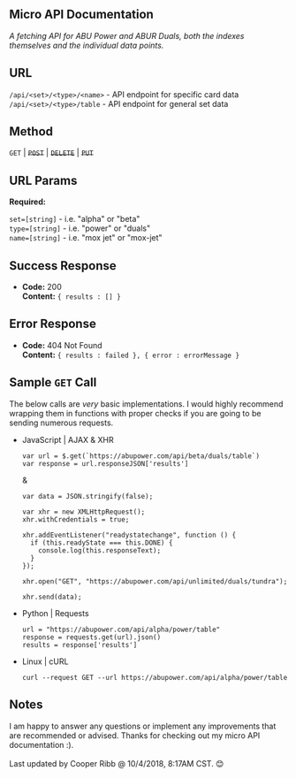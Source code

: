 ## Micro API Documentation
  _A fetching API for ABU Power and ABUR Duals, both the indexes themselves and the individual data points._

## URL

  `/api/<set>/<type>/<name>` - API endpoint for specific card data <br>
  `/api/<set>/<type>/table` -  API endpoint for general set data

## Method
  
  `GET` | ~~`POST`~~ | ~~`DELETE`~~ | ~~`PUT`~~
  
## URL Params

   **Required:**
 
   `set=[string]` - i.e. "alpha" or "beta" <br>
   `type=[string]` - i.e. "power" or "duals" <br>
   `name=[string]` - i.e. "mox jet" or "mox-jet"

   <!-- **Optional:**
 
   `photo_id=[alphanumeric]` -->

<!-- ## Data Params

  <_If making a post request, what should the body payload look like? URL Params rules apply here too._> -->

## Success Response
  
  * **Code:** 200 <br />
    **Content:** `{ results : [] }`
 
## Error Response

  <!-- <_Most endpoints will have many ways they can fail. From unauthorized access, to wrongful parameters etc. All of those should be listed here. It might seem repetitive, but it helps prevent assumptions from being made where they should be._> -->

  * **Code:** 404 Not Found <br />
    **Content:** `{ results : failed }, { error : errorMessage }`


## Sample `GET` Call

  The below calls are _very_ basic implementations. I would highly recommend wrapping them in functions with proper checks if you are going to be sending numerous requests.

  - JavaScript | AJAX & XHR
    ```
    var url = $.get(`https://abupower.com/api/beta/duals/table`)
    var response = url.responseJSON['results']
    ```
    &
    ```
    var data = JSON.stringify(false);

    var xhr = new XMLHttpRequest();
    xhr.withCredentials = true;

    xhr.addEventListener("readystatechange", function () {
      if (this.readyState === this.DONE) {
        console.log(this.responseText);
      }
    });

    xhr.open("GET", "https://abupower.com/api/unlimited/duals/tundra");

    xhr.send(data);
    ```
  - Python | Requests
    ```
    url = "https://abupower.com/api/alpha/power/table"
    response = requests.get(url).json()
    results = response['results']
    ```
  - Linux | cURL
    ```
    curl --request GET --url https://abupower.com/api/alpha/power/table
    ```

## Notes

  I am happy to answer any questions or implement any improvements that are recommended or advised. Thanks for checking out my micro API documentation :). 
  <br><br>Last updated by Cooper Ribb @ 10/4/2018, 8:17AM CST. :blush:
